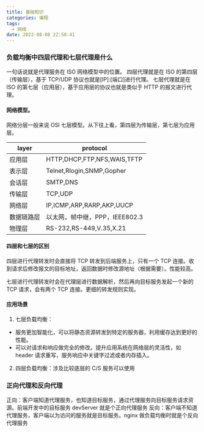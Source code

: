 ```yaml
---
title: 基础知识
categories: 编程
tags:
  - 网络
date: 2022-08-08 22:50:41
---
```


### 负载均衡中四层代理和七层代理是什么

一句话说就是代理服务在 ISO 网络模型中的位置。
四层代理就是在 ISO 的第四层（传输层），基于 TCP/UDP 协议也就是[IP]:[端口]进行代理。
七层代理就是在 ISO 的第七层（应用层），基于应用层的协议也就是类似于 HTTP 的报文进行代理。

#### 网络模型。

网络分层一般来说 OSI 七层模型。从下往上看，第四层为传输层，第七层为应用层。

| layer      | protocol                       |
| ---------- | ------------------------------ |
| 应用层     | HTTP,DHCP,FTP,NFS,WAIS,TFTP    |
| 表示层     | Telnet,Rlogin,SNMP,Gopher      |
| 会话层     | SMTP,DNS                       |
| 传输层     | TCP,UDP                        |
| 网络层     | IP,ICMP,ARP,RARP,AKP,UUCP      |
| 数据链路层 | 以太网，帧中继，PPP，IEEE802.3 |
| 物理层     | RS-232,RS-449,V.35,X.21        |

#### 四层和七层的区别

四层进行代理转发时会直接将 TCP 转发到后端服务上，只有一个 TCP 连接。收到请求后修改报文的目标地址，返回数据时修改源地址（根据需要）。性能较高。

七层进行代理转发时会在代理层进行数据解析，然后再向目标服务发起一个新的 TCP 请求，会有两个 TCP 连接。更细的转发规则实现。

#### 应用场景

1. 七层负载均衡：

- 服务更加智能化，可以将静态资源转发到特定的服务器，利用缓存达到更好的性能。
- 可以对请求和响应做完全的修改。提升应用系统在网络层的灵活性，如 header 请求重写，服务响应中关键字过滤或者内存插入。

2. 四层负载均衡：涉及比较底层的 C/S 服务可以使用

### 正向代理和反向代理

正向：客户端知道代理服务，也知道目标服务，通过代理服务向目标服务请求资源。前端开发中的目标服务 devServer 就是个正向代理服务
反向：客户端不知道代理服务，客户端以为访问的服务就是目标服务。nginx 做负载均衡时就是个反向代理服务

